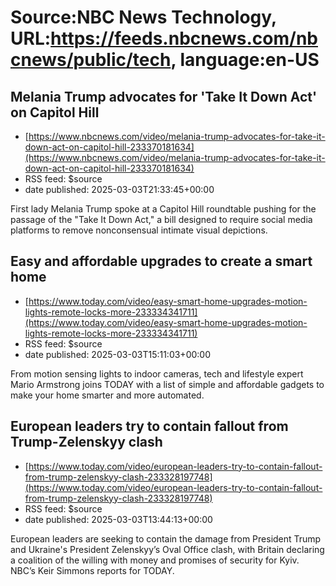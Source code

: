 # Source:NBC News Technology, URL:https://feeds.nbcnews.com/nbcnews/public/tech, language:en-US

## Melania Trump advocates for 'Take It Down Act' on Capitol Hill
 - [https://www.nbcnews.com/video/melania-trump-advocates-for-take-it-down-act-on-capitol-hill-233370181634](https://www.nbcnews.com/video/melania-trump-advocates-for-take-it-down-act-on-capitol-hill-233370181634)
 - RSS feed: $source
 - date published: 2025-03-03T21:33:45+00:00

First lady Melania Trump spoke at a Capitol Hill roundtable pushing for the passage of the "Take It Down Act," a bill designed to require social media platforms to remove nonconsensual intimate visual depictions.

## Easy and affordable upgrades to create a smart home
 - [https://www.today.com/video/easy-smart-home-upgrades-motion-lights-remote-locks-more-233334341711](https://www.today.com/video/easy-smart-home-upgrades-motion-lights-remote-locks-more-233334341711)
 - RSS feed: $source
 - date published: 2025-03-03T15:11:03+00:00

From motion sensing lights to indoor cameras, tech and lifestyle expert Mario Armstrong joins TODAY with a list of simple and affordable gadgets to make your home smarter and more automated.

## European leaders try to contain fallout from Trump-Zelenskyy clash
 - [https://www.today.com/video/european-leaders-try-to-contain-fallout-from-trump-zelenskyy-clash-233328197748](https://www.today.com/video/european-leaders-try-to-contain-fallout-from-trump-zelenskyy-clash-233328197748)
 - RSS feed: $source
 - date published: 2025-03-03T13:44:13+00:00

European leaders are seeking to contain the damage from President Trump and Ukraine's President Zelenskyy’s Oval Office clash, with Britain declaring a coalition of the willing with money and promises of security for Kyiv. NBC’s Keir Simmons reports for TODAY.

